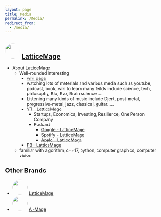 ```yaml
---
layout: page
title: Media
permalink: /Media/
redirect_from:
  - /media/
---
```


<style>
img {
  border-radius: 50%; /* Creates the circle shape */
  width: 50px; /* Width of the image */
  height: 50px; /* Height of the image, should be the same as width */
  object-fit: cover; /* Ensures the image covers the area and maintains aspect ratio */
}
</style>


## <img src="https://posetmage.com/Images/Icon/LatticeMage_t.png" Height="32" /> [LatticeMage](https://lattice.posetmage.com)
* About LatticeMage
  * Well-rounded Interesting
    * [wiki page](https://knowledge.posetmage.com)
    * watching lots of meterials and various media such as youtube, podcast, book, wiki to learn many feilds include science, tech, philosophy, Bio, Evo, Brain science.....
    * Listening many kinds of music include Djent, post-metal, progressive-metal, jazz, classical, guitar......
    * [YT - LatticeMage](https://youtube.com/@LatticeMage)
      * Startups, Economics, Investing, Resilience, One Person Company
      * Podcast
        * [Google - LatticeMage](https://podcasts.google.com/feed/aHR0cHM6Ly9hbmNob3IuZm0vcy9kY2Q0MDYwYy9wb2RjYXN0L3Jzcw)
        * [Spotify - LatticeMage](https://podcasters.spotify.com/pod/show/latticemage/)
        * [Apple - LatticeMage](https://podcasts.apple.com/tw/podcast/latticemage/id1693061816)
    * [FB - LatticeMage](https://www.facebook.com/latticemage)
  * familiar with algorithm, c++17, python, computer graphics, computer vision

## Other Brands
* <img src="https://posetmage.com/Images/Icon/PosetMage_t.png" Height="32" /> [LatticeMage](https://lattice.posetmage.com)
* <img src="https://posetmage.com/Images/AIMage/LOGO.png" Height="32" /> [AI-Mage](https://ai.posetmage.com)